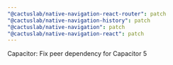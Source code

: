 ```yaml
---
"@cactuslab/native-navigation-react-router": patch
"@cactuslab/native-navigation-history": patch
"@cactuslab/native-navigation": patch
"@cactuslab/native-navigation-react": patch
---
```


Capacitor: Fix peer dependency for Capacitor 5
